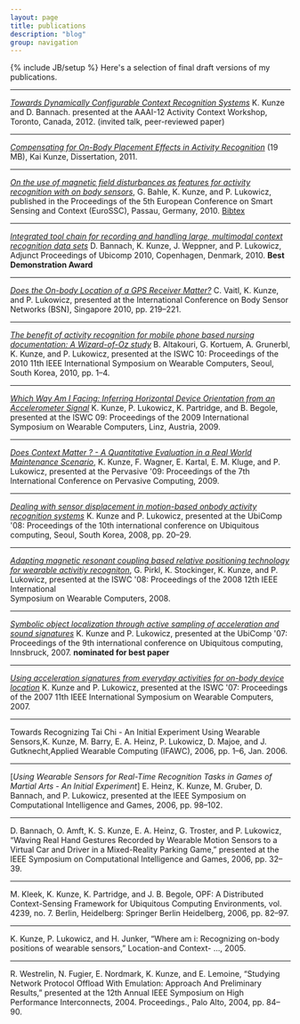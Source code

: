 ```yaml
---
layout: page
title: publications 
description: "blog"
group: navigation
---
```

{% include JB/setup %}
Here's a selection of final draft versions of my publications.

***
[_Towards Dynamically Configurable Context 
Recognition Systems_](/papers/2012Kunze.pdf) K. Kunze and D. Bannach. presented at the 
AAAI-12 Activity Context Workshop, Toronto, Canada, 2012.
(invited talk, peer-reviewed paper)

***
[_Compensating for On-Body Placement Effects in Activity Recognition_](http://www.opus-bayern.de/uni-passau/volltexte/2012/2611/pdf/kunze_kai.pdf) (19 MB), Kai Kunze, Dissertation, 2011.

***
[_On the use of magnetic field disturbances as 
features for activity recognition with on body 
sensors_](/papers/2010Bahle.pdf),
G. Bahle, K. Kunze, and P. Lukowicz, 
published in the Proceedings of the 5th European 
Conference on Smart Sensing and Context (EuroSSC), Passau, Germany, 2010.
[Bibtex](papers/2010Bahle.txt)

***
[_Integrated tool chain for recording and handling large, 
multimodal context recognition data sets_](/papers/2010Bannach.pdf)
D. Bannach, K. Kunze, J. Weppner, and P. Lukowicz, 
Adjunct Proceedings of Ubicomp 2010, Copenhagen, Denmark, 2010.
  **Best Demonstration Award**

***
[_Does the On-body Location of a GPS Receiver Matter?_](/papers/2010BVaitl.pdf)
C. Vaitl, K. Kunze, and P. Lukowicz, 
 presented at the International Conference on 
Body Sensor Networks (BSN), Singapore 2010, pp. 219–221.

***
[_The benefit of activity recognition for mobile 
phone based nursing documentation: A Wizard-of-Oz study_](/papers/2010Altakouri.pdf) 
B. Altakouri, G. Kortuem, A. Grunerbl, K. Kunze, and P. Lukowicz, 
presented at the ISWC 10: Proceedings of the 2010 11th IEEE International 
Symposium on Wearable Computers, Seoul, South Korea, 2010, pp. 1–4.

***
[_Which Way Am I Facing: Inferring Horizontal Device 
Orientation from an Accelerometer Signal_](/papers/2009Kunze-1.pdf)
K. Kunze, P. Lukowicz, K. Partridge, and B. Begole,
presented at the ISWC 09: Proceedings of the 2009 International 
Symposium on Wearable Computers, Linz, Austria, 2009.

***
[_Does Context Matter ? - A Quantitative Evaluation 
in a Real World Maintenance Scenario_](papers/2009Kunze.pdf), 
K. Kunze, F. Wagner, E. Kartal, E. M. Kluge, and 
P. Lukowicz,  presented at the Pervasive 
'09: Proceedings of the 7th International 
Conference on Pervasive Computing, 2009.

***
[_Dealing with sensor displacement in motion-based onbody 
activity recognition systems_](papers/2008Kunze.pdf) K. Kunze 
and P. Lukowicz,  presented at the UbiComp '08: 
Proceedings of the 10th international conference 
on Ubiquitous computing, Seoul, South Korea, 2008, pp. 20–29.

***
[_Adapting magnetic resonant coupling based relative 
positioning technology for wearable activitiy 
recogniton_](papers/2008Pirkl.pdf), G. Pirkl, K. Stockinger, 
K. Kunze, and P. Lukowicz, presented at the ISWC '08: 
Proceedings of the 2008 12th IEEE International \
Symposium on Wearable Computers, 2008.

***
[_Symbolic object localization through 
active sampling of acceleration and 
sound signatures_](papers/2007Kunze1.pdf) 
K. Kunze and P. Lukowicz, presented at the UbiComp '07: Proceedings of the 9th international conference on Ubiquitous computing, Innsbruck, 2007.
  **nominated for best paper**

***
[_Using acceleration signatures from everyday activities 
for on-body device location_](papers/2007Kunze.pdf) 
  K. Kunze and P. Lukowicz, presented at the 
  ISWC '07: Proceedings of the 2007 11th IEEE 
  International Symposium on Wearable Computers, 
  2007.

***
Towards Recognizing Tai Chi - An Initial Experiment Using Wearable Sensors,K. Kunze, M. Barry, E. A. Heinz, P. Lukowicz, D. Majoe, and J. Gutknecht,Applied Wearable Computing (IFAWC), 
2006, pp. 1–6, Jan. 2006.

***
[_Using Wearable Sensors for Real-Time Recognition Tasks in Games of Martial Arts - An Initial Experiment_]
E. Heinz, K. Kunze, M. Gruber, D. Bannach, and 
P. Lukowicz, presented at the IEEE Symposium on Computational Intelligence and Games, 2006, pp. 98–102.

***
D. Bannach, O. Amft, K. S. Kunze, E. A. Heinz, 
G. Troster, and P. Lukowicz, “Waving Real Hand Gestures Recorded by Wearable Motion Sensors to a Virtual Car and Driver in a Mixed-Reality Parking Game,” presented at the IEEE Symposium on Computational Intelligence and Games, 2006, pp. 32–39.

***
M. Kleek, K. Kunze, K. Partridge, and J. B. Begole, OPF: A Distributed Context-Sensing Framework for Ubiquitous Computing Environments, vol. 4239, no. 7. Berlin, Heidelberg: Springer Berlin Heidelberg, 2006, pp. 82–97.

***
K. Kunze, P. Lukowicz, and H. Junker, “Where am i: Recognizing on-body positions of wearable sensors,” Location-and Context- …, 2005.

***
R. Westrelin, N. Fugier, E. Nordmark, K. Kunze, and E. Lemoine, “Studying Network Protocol Offload With Emulation: Approach And Preliminary Results,” presented at the 12th Annual IEEE Symposium on High Performance Interconnects, 2004. Proceedings., Palo Alto, 2004, pp. 84–90.

